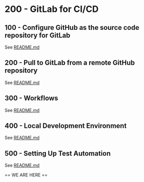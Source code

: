 # 200 - GitLab for CI/CD

## 100 - Configure GitHub as the source code repository for GitLab

See [README.md](./100/README.md)

## 200 - Pull to GitLab from a remote GitHub repository

See [README.md](./200/README.md)

## 300 - Workflows

See [README.md](./300/README.md)

## 400 - Local Development Environment

See [README.md](./400/README.md)

## 500 - Setting Up Test Automation

See [README.md](./500/README.md)

== WE ARE HERE ==
